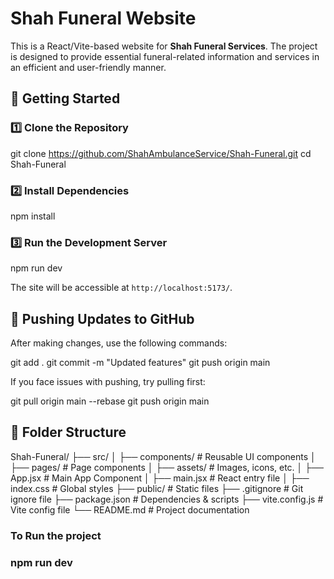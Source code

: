 # Shah Funeral Website

This is a React/Vite-based website for **Shah Funeral Services**. The project is designed to provide essential funeral-related information and services in an efficient and user-friendly manner.

## 🚀 Getting Started

### 1️⃣ Clone the Repository
git clone https://github.com/ShahAmbulanceService/Shah-Funeral.git
cd Shah-Funeral

### 2️⃣ Install Dependencies
npm install

### 3️⃣ Run the Development Server
npm run dev

The site will be accessible at `http://localhost:5173/`.

## 🔄 Pushing Updates to GitHub

After making changes, use the following commands:

git add .
git commit -m "Updated features"
git push origin main


If you face issues with pushing, try pulling first:

git pull origin main --rebase
git push origin main


## 📂 Folder Structure
Shah-Funeral/
├── src/
│   ├── components/    # Reusable UI components
│   ├── pages/         # Page components
│   ├── assets/        # Images, icons, etc.
│   ├── App.jsx        # Main App Component
│   ├── main.jsx       # React entry file
│   ├── index.css      # Global styles
├── public/            # Static files
├── .gitignore         # Git ignore file
├── package.json       # Dependencies & scripts
├── vite.config.js     # Vite config file
└── README.md          # Project documentation




### To Run the project
### npm run dev


